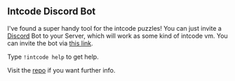 ## Intcode Discord Bot

I've found a super handy tool for the intcode puzzles! You can just invite a [Discord](https://discordapp.com/) Bot to your Server, which will work as some kind of intcode vm.
You can invite the bot via [this link](https://discordapp.com/api/oauth2/authorize?client_id=653389730813313031&permissions=124992&scope=bot).

Type `!intcode help` to get help.

Visit the [repo](https://github.com/andrerfcsantos/intcode-discord-bot) if you want further info.
